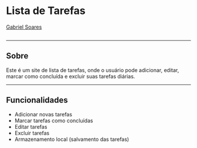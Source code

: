 # Lista de Tarefas

[Gabriel Soares](https://www.linkedin.com/in/gabriel-soares-3098782b0/)

![]()

---

## Sobre
Este é um site de lista de tarefas, onde o usuário pode adicionar, editar, marcar como concluída e excluir suas tarefas diárias.

---

## Funcionalidades
- Adicionar novas tarefas
- Marcar tarefas como concluídas
- Editar tarefas
- Excluir tarefas
- Armazenamento local (salvamento das tarefas)
